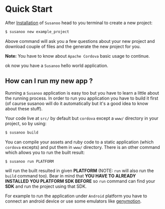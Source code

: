 # Quick Start

After [Installation]() of `Susanoo` head to you terminal to create a new project:

```bash
$ susanoo new example_project
```

Above command will ask you a few questions about your new project and download
couple of files and the generate the new project for you.

**Note:** You have to know about `Apache Cordova` basic usage to continue.

ok now you have a `Susanoo` hello world application.

## How can I run my new app ?
Running a `Susanoo` application is easy too but you have to learn a little about
the running process. In order to run you application you have to build it first
(of caurse susanoo will do it automatically but it's a good idea to know about
these stuff).

Your code live at `src/` by default but `cordova` except a `www/` directory in your
project, so by using:

```bash
$ susanoo build
```

You can compile your assets and ruby code to a static application (which `cordova`
excepts) and put them in `www/` directory. There is an other command which allows
you to run the built result:

```bash
$ susanoo run PLATFORM
```

will run the built resulted in given **PLATFORM** (NOTE: `run` will also run the
`build` command too). Bear in mind that **YOU HAVE TO ALREADY INSTALLED YOU PLATFORM SDK BEFORE**
so `run` command can find your **SDK** and run the project using that SDK.

For example to run the application under `Android` platform you have to connect an android
device or use some emulators like [genymotion](http://www.genymotion.com).
